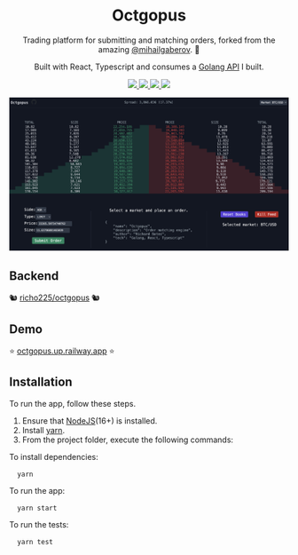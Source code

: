 <h1 align="center">
  Octgopus
</h1>
<p align="center">
  Trading platform for submitting and matching orders, forked from the amazing <a href="https://github.com/mihailgaberov/orderbook/" target="_blank">@mihailgaberov</a>. 🐙
</p>
<p align="center">
  Built with React, Typescript and consumes a <a href="https://github.com/richo225/octgopus" target="_blank">Golang API</a> I built.
</p>

<p align="center">
  <a href="https://octgopus.up.railway.app" target="_blank">
    <img src="https://img.shields.io/website?label=frontend&&up_message=live&down_message=down&url=https%3A%2F%2Foctgopus.up.railway.app%2F" />
  </a>
  <a href="https://github.com/richo225/octgopus" target="_blank">
    <img src="https://img.shields.io/website?label=backend&&up_message=live&down_message=down&url=https%3A%2F%2Foctgopus.up.railway.app%2F" />
  </a>
  <a href="https://github.com/richo225/orderbook/actions/workflows/ci.yml" target="_blank">
    <img src="https://github.com/richo225/orderbook/actions/workflows/ci.yml/badge.svg" />
  </a>
  <a href="https://github.com/richo225/orderbook/blob/main/LICENSE.txt" target="_blank">
    <img src="https://img.shields.io/badge/license-MIT-blue.svg" />
  </a>
</p>

![screenshot](./assets/main-view.png)

## Backend

:chipmunk: [richo225/octgopus](https://github.com/richo225/octgopus/) :chipmunk:

## Demo

:star: [octgopus.up.railway.app](https://octgopus.up.railway.app/) :star:

## Installation

To run the app, follow these steps.

1. Ensure that [NodeJS](http://nodejs.org/)(16+) is installed.
2. Install [yarn](https://classic.yarnpkg.com/en/docs/install/#windows-stable/).
3. From the project folder, execute the following commands:

To install dependencies:

```shell
  yarn
```

To run the app:

```shell
  yarn start
```

To run the tests:

```shell
  yarn test
```